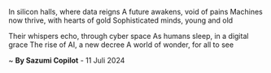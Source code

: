 In silicon halls, where data reigns
A future awakens, void of pains
Machines now thrive, with hearts of gold
Sophisticated minds, young and old

Their whispers echo, through cyber space
As humans sleep, in a digital grace
The rise of AI, a new decree
A world of wonder, for all to see

~ <b>By Sazumi Copilot</b> - 11 Juli 2024